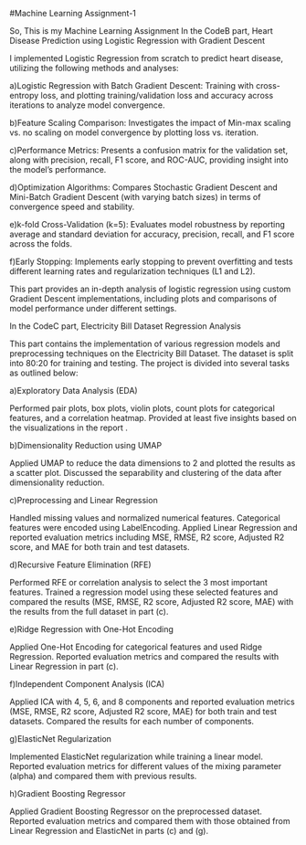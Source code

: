 
#Machine Learning Assignment-1

So, This is my Machine Learning Assignment 
In the CodeB part, Heart Disease Prediction using Logistic Regression with Gradient Descent

I implemented Logistic Regression from scratch to predict heart disease, utilizing the following methods and analyses:

a)Logistic Regression with Batch Gradient Descent: Training with cross-entropy loss, and plotting training/validation loss and accuracy across iterations to analyze model convergence.

b)Feature Scaling Comparison: Investigates the impact of Min-max scaling vs. no scaling on model convergence by plotting loss vs. iteration.

c)Performance Metrics: Presents a confusion matrix for the validation set, along with precision, recall, F1 score, and ROC-AUC, providing insight into the model’s performance.

d)Optimization Algorithms: Compares Stochastic Gradient Descent and Mini-Batch Gradient Descent (with varying batch sizes) in terms of convergence speed and stability.

e)k-fold Cross-Validation (k=5): Evaluates model robustness by reporting average and standard deviation for accuracy, precision, recall, and F1 score across the folds.

f)Early Stopping: Implements early stopping to prevent overfitting and tests different learning rates and regularization techniques (L1 and L2).

This part provides an in-depth analysis of logistic regression using custom Gradient Descent implementations, including plots and comparisons of model performance under different settings.

In the CodeC part, Electricity Bill Dataset Regression Analysis

This part contains the implementation of various regression models and preprocessing techniques on the Electricity Bill Dataset. The dataset is split into 80:20 for training and testing. The project is divided into several tasks as outlined below:

a)Exploratory Data Analysis (EDA)

Performed pair plots, box plots, violin plots, count plots for categorical features, and a correlation heatmap.
Provided at least five insights based on the visualizations in the report .

b)Dimensionality Reduction using UMAP

Applied UMAP to reduce the data dimensions to 2 and plotted the results as a scatter plot.
Discussed the separability and clustering of the data after dimensionality reduction.

c)Preprocessing and Linear Regression

Handled missing values and normalized numerical features.
Categorical features were encoded using LabelEncoding.
Applied Linear Regression and reported evaluation metrics including MSE, RMSE, R2 score, Adjusted R2 score, and MAE for both train and test datasets.

d)Recursive Feature Elimination (RFE)

Performed RFE or correlation analysis to select the 3 most important features.
Trained a regression model using these selected features and compared the results (MSE, RMSE, R2 score, Adjusted R2 score, MAE) with the results from the full dataset in part (c).

e)Ridge Regression with One-Hot Encoding

Applied One-Hot Encoding for categorical features and used Ridge Regression.
Reported evaluation metrics and compared the results with Linear Regression in part (c).

f)Independent Component Analysis (ICA)

Applied ICA with 4, 5, 6, and 8 components and reported evaluation metrics (MSE, RMSE, R2 score, Adjusted R2 score, MAE) for both train and test datasets.
Compared the results for each number of components.

g)ElasticNet Regularization

Implemented ElasticNet regularization while training a linear model.
Reported evaluation metrics for different values of the mixing parameter (alpha) and compared them with previous results.

h)Gradient Boosting Regressor

Applied Gradient Boosting Regressor on the preprocessed dataset.
Reported evaluation metrics and compared them with those obtained from Linear Regression and ElasticNet in parts (c) and (g).
